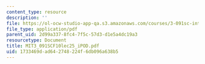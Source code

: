 ```yaml
---
content_type: resource
description: ''
file: https://ol-ocw-studio-app-qa.s3.amazonaws.com/courses/3-091sc-introduction-to-solid-state-chemistry-fall-2010/1733469dad642748224f6db096a638b5_MIT3_091SCF10lec25_iPOD.pdf
file_type: application/pdf
parent_uid: 2d99a337-8fc4-7f5c-57d3-d1e5a4dc19a3
resourcetype: Document
title: MIT3_091SCF10lec25_iPOD.pdf
uid: 1733469d-ad64-2748-224f-6db096a638b5
---
```

